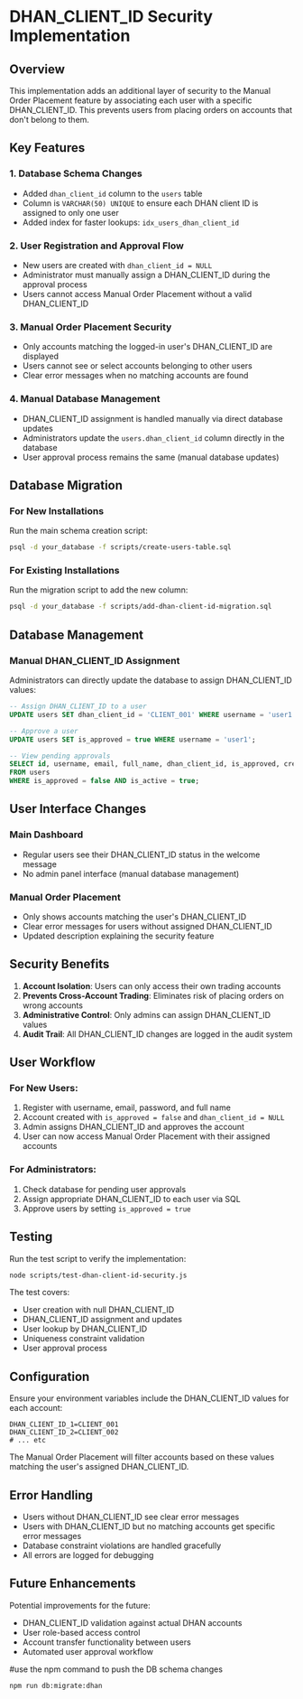 # DHAN_CLIENT_ID Security Implementation

## Overview

This implementation adds an additional layer of security to the Manual Order Placement feature by associating each user with a specific DHAN_CLIENT_ID. This prevents users from placing orders on accounts that don't belong to them.

## Key Features

### 1. Database Schema Changes

- Added `dhan_client_id` column to the `users` table
- Column is `VARCHAR(50) UNIQUE` to ensure each DHAN client ID is assigned to only one user
- Added index for faster lookups: `idx_users_dhan_client_id`

### 2. User Registration and Approval Flow

- New users are created with `dhan_client_id = NULL`
- Administrator must manually assign a DHAN_CLIENT_ID during the approval process
- Users cannot access Manual Order Placement without a valid DHAN_CLIENT_ID

### 3. Manual Order Placement Security

- Only accounts matching the logged-in user's DHAN_CLIENT_ID are displayed
- Users cannot see or select accounts belonging to other users
- Clear error messages when no matching accounts are found

### 4. Manual Database Management

- DHAN_CLIENT_ID assignment is handled manually via direct database updates
- Administrators update the `users.dhan_client_id` column directly in the database
- User approval process remains the same (manual database updates)

## Database Migration

### For New Installations
Run the main schema creation script:
```bash
psql -d your_database -f scripts/create-users-table.sql
```

### For Existing Installations
Run the migration script to add the new column:
```bash
psql -d your_database -f scripts/add-dhan-client-id-migration.sql
```

## Database Management

### Manual DHAN_CLIENT_ID Assignment
Administrators can directly update the database to assign DHAN_CLIENT_ID values:

```sql
-- Assign DHAN_CLIENT_ID to a user
UPDATE users SET dhan_client_id = 'CLIENT_001' WHERE username = 'user1';

-- Approve a user
UPDATE users SET is_approved = true WHERE username = 'user1';

-- View pending approvals
SELECT id, username, email, full_name, dhan_client_id, is_approved, created_at 
FROM users 
WHERE is_approved = false AND is_active = true;
```

## User Interface Changes

### Main Dashboard
- Regular users see their DHAN_CLIENT_ID status in the welcome message
- No admin panel interface (manual database management)

### Manual Order Placement
- Only shows accounts matching the user's DHAN_CLIENT_ID
- Clear error messages for users without assigned DHAN_CLIENT_ID
- Updated description explaining the security feature

## Security Benefits

1. **Account Isolation**: Users can only access their own trading accounts
2. **Prevents Cross-Account Trading**: Eliminates risk of placing orders on wrong accounts
3. **Administrative Control**: Only admins can assign DHAN_CLIENT_ID values
4. **Audit Trail**: All DHAN_CLIENT_ID changes are logged in the audit system

## User Workflow

### For New Users:
1. Register with username, email, password, and full name
2. Account created with `is_approved = false` and `dhan_client_id = NULL`
3. Admin assigns DHAN_CLIENT_ID and approves the account
4. User can now access Manual Order Placement with their assigned accounts

### For Administrators:
1. Check database for pending user approvals
2. Assign appropriate DHAN_CLIENT_ID to each user via SQL
3. Approve users by setting `is_approved = true`

## Testing

Run the test script to verify the implementation:
```bash
node scripts/test-dhan-client-id-security.js
```

The test covers:
- User creation with null DHAN_CLIENT_ID
- DHAN_CLIENT_ID assignment and updates
- User lookup by DHAN_CLIENT_ID
- Uniqueness constraint validation
- User approval process

## Configuration

Ensure your environment variables include the DHAN_CLIENT_ID values for each account:
```env
DHAN_CLIENT_ID_1=CLIENT_001
DHAN_CLIENT_ID_2=CLIENT_002
# ... etc
```

The Manual Order Placement will filter accounts based on these values matching the user's assigned DHAN_CLIENT_ID.

## Error Handling

- Users without DHAN_CLIENT_ID see clear error messages
- Users with DHAN_CLIENT_ID but no matching accounts get specific error messages
- Database constraint violations are handled gracefully
- All errors are logged for debugging

## Future Enhancements

Potential improvements for the future:
- DHAN_CLIENT_ID validation against actual DHAN accounts
- User role-based access control
- Account transfer functionality between users
- Automated user approval workflow



#use the npm command to push the DB schema changes
```bash
npm run db:migrate:dhan
```
